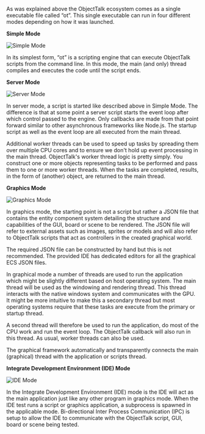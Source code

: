 As was explained above the ObjectTalk ecosystem comes as a single executable file called “ot”.
This single executable can run in four different modes depending on how it was launched.

**Simple Mode**

![Simple Mode](img/simple-mode.png)

In its simplest form, “ot” is a scripting engine that can execute ObjectTalk scripts from the command line.
In this mode, the main (and only) thread compiles and executes the code until the script ends.

**Server Mode**

![Server Mode](img/server-mode.png)

In server mode, a script is started like described above in Simple Mode. The difference is that at
some point a server script starts the event loop after which control passed to the engine.
Only callbacks are made from that point forward similar to other asynchronous frameworks like Node.js.
The startup script as well as the event loop are all executed from the main thread.

Additional worker threads can be used to speed up tasks by spreading them over multiple CPU cores
and to ensure we don't hold up event processing in the main thread. ObjectTalk's worker thread logic
is pretty simply. You construct one or more objects representing tasks to be performed and pass them
to one or more worker threads. When the tasks are completed, results, in the form of (another) object,
are returned to the main thread.

**Graphics Mode**

![Graphics Mode](img/graphics-mode.png)

In graphics mode, the starting point is not a script but rather a JSON file that contains the
entity component system detailing the structure and capabilities of the GUI, board or scene to be rendered.
The JSON file will refer to external assets such as images, sprites or models and will also refer to
ObjectTalk scripts that act as controllers in the created graphical world.

The required JSON file can be constructed by hand but this is not recommended. The provided IDE
has dedicated editors for all the graphical ECS JSON files.

In graphical mode a number of threads are used to run the application which might be slightly
different based on host operating system. The main thread will be used as the windowing and
rendering thread. This thread interacts with the native windows system and communicates with the GPU.
It might be more intuitive to make this a secondary thread but most operating systems require
that these tasks are execute from the primary or startup thread.

A second thread will therefore be used to run the application, do most of the CPU work and run
the event loop. The ObjectTalk callback will also run in this thread. As usual, worker threads
can also be used.

The graphical framework automatically and transparently connects the main (graphical) thread
with the application or scripts thread.

**Integrate Development Environment (IDE) Mode**

![IDE Mode](img/ide-mode.png)

In the Integrate Development Environment (IDE) mode is the IDE will act as the main application
just like any other program in graphics mode. When the IDE test runs a script or graphics application,
a subprocess is spawned in the applicable mode. Bi-directional Inter Process Communication (IPC) is
setup to allow the IDE to communicate with the ObjectTalk script, GUI, board or scene being tested.
